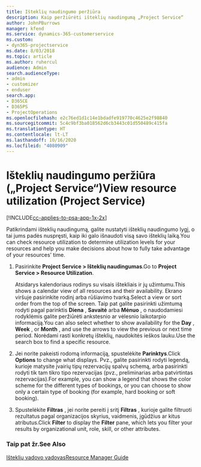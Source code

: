 ```yaml
---
title: Išteklių naudingumo peržiūra
description: Kaip peržiūrėti išteklių naudingumą „Project Service“
author: JohnPBurrows
manager: kfend
ms.service: dynamics-365-customerservice
ms.custom:
- dyn365-projectservice
ms.date: 8/03/2018
ms.topic: article
ms.author: ruhercul
audience: Admin
search.audienceType:
- admin
- customizer
- enduser
search.app:
- D365CE
- D365PS
- ProjectOperations
ms.openlocfilehash: e2c76ed1d1c14e1bdadfe919770c4625e2f98840
ms.sourcegitcommit: 5c4c9bf3ba018562d6cb3443c01d550489c415fa
ms.translationtype: HT
ms.contentlocale: lt-LT
ms.lasthandoff: 10/16/2020
ms.locfileid: "4080909"
---
```

# <a name="view-resource-utilization-project-service"></a><span data-ttu-id="40182-103">Išteklių naudingumo peržiūra („Project Service“)</span><span class="sxs-lookup"><span data-stu-id="40182-103">View resource utilization (Project Service)</span></span>

[!INCLUDE[cc-applies-to-psa-app-1x-2x](../includes/cc-applies-to-psa-app-1x-2x.md)]

<span data-ttu-id="40182-104">Patikrindami išteklių naudingumą, galite nustatyti išteklių naudingumo lygį, o tai jums padės nuspręsti, kaip iki galo išnaudoti visą savo išteklių laiką.</span><span class="sxs-lookup"><span data-stu-id="40182-104">You can check resource utilization to determine utilization levels for your resources and help you make decisions about how to fully take advantage of your resources’ time.</span></span>  
  
1. <span data-ttu-id="40182-105">Pasirinkite **Project Service > Išteklių naudingumas**.</span><span class="sxs-lookup"><span data-stu-id="40182-105">Go to **Project Service > Resource Utilization**.</span></span> 

     <span data-ttu-id="40182-106">Atsidarys kalendoriaus rodinys su visais ištekliais ir jų užimtumu.</span><span class="sxs-lookup"><span data-stu-id="40182-106">This shows a calendar view of all resources and their availability.</span></span> <span data-ttu-id="40182-107">Ekrano viršuje pasirinkite rodinį arba rūšiavimo tvarką.</span><span class="sxs-lookup"><span data-stu-id="40182-107">Select a view or sort order from the top of the screen.</span></span> <span data-ttu-id="40182-108">Taip pat galite pasirinkti užimtumą rodyti pagal parinktis **Diena** , **Savaitė** arba **Mėnuo** , o naudodamiesi rodyklėmis galite peržiūrėti ankstesnio ar vėlesnio laikotarpio informaciją.</span><span class="sxs-lookup"><span data-stu-id="40182-108">You can also select whether to show availability for the **Day** , **Week** , or **Month** , and use the arrows to view the previous or next time period.</span></span> <span data-ttu-id="40182-109">Norėdami rasti konkretų išteklių, naudokitės ieškos lauku.</span><span class="sxs-lookup"><span data-stu-id="40182-109">Use the search box to find a specific resource.</span></span>      
  
2. <span data-ttu-id="40182-110">Jei norite pakeisti rodomą informaciją, spustelėkite **Parinktys**.</span><span class="sxs-lookup"><span data-stu-id="40182-110">Click **Options** to change what displays.</span></span> <span data-ttu-id="40182-111">Pvz., galite pasirinkti rodyti legendą, kurioje matysite įvairių tipų rezervacijų spalvų schemą, arba pasirinkti rodyti tik tam tikro tipo rezervacijas (pvz., preliminarias arba patvirtintas rezervacijas).</span><span class="sxs-lookup"><span data-stu-id="40182-111">For example, you can show a legend that shows the color scheme for the different types of bookings, or you can choose to show only a certain type of booking (for example, hard booking or soft booking).</span></span>  

3. <span data-ttu-id="40182-112">Spustelėkite **Filtras** , jei norite pereiti į sritį **Filtras** , kurioje galite filtruoti rezultatus pagal organizacijos skyrius, vaidmenis, įgūdžius ar kitus atributus.</span><span class="sxs-lookup"><span data-stu-id="40182-112">Click **Filter** to display the **Filter** pane, which lets you filter your results by organizational unit, role, skill, or other attributes.</span></span>  
  
### <a name="see-also"></a><span data-ttu-id="40182-113">Taip pat žr.</span><span class="sxs-lookup"><span data-stu-id="40182-113">See Also</span></span>  
 [<span data-ttu-id="40182-114">Išteklių vadovo vadovas</span><span class="sxs-lookup"><span data-stu-id="40182-114">Resource Manager Guide</span></span>](../psa/resource-manager-guide.md)
